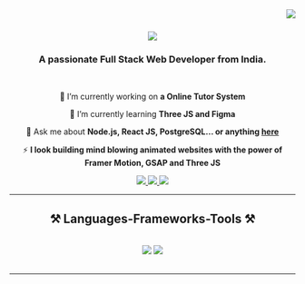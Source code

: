 <img align="right" src="https://visitor-badge.laobi.icu/badge?page_id=Anshu4062.Anshu4062" />

<h1 align="center">
    <img src="https://readme-typing-svg.herokuapp.com/?font=Righteous&size=35&center=true&vCenter=true&width=500&height=70&duration=4000&lines=Hi+There!+👋;+I'm+Suryansh+Singh!;" />
</h1>

<h3 align="center">A passionate Full Stack Web Developer from India.</h3>

<br/>

<div align="center">
 
 🔭 I’m currently working on **a Online Tutor System**
 
 🌱 I’m currently learning **Three JS and Figma**

💬 Ask me about **Node.js, React JS, PostgreSQL... or anything [here](https://linkedin.com/in/suryansh-singh-75b743232)**

⚡  **I look building mind blowing animated websites with the power of Framer Motion, GSAP and Three JS**

 </div>
 
<div align="center"> 
  <a href="mailto:suryanshdevwork@gmail.com">
    <img src="https://img.shields.io/badge/Gmail-333333?style=for-the-badge&logo=gmail&logoColor=red" />
  </a>
  <a href="https://linkedin.com/in/suryansh-singh-75b743232/" target="_blank">
    <img src="https://img.shields.io/badge/LinkedIn-0077B5?style=for-the-badge&logo=linkedin&logoColor=white" target="_blank" />
  </a>
  <a href="https://suryanshwebdev.netlify.app/" target="_blank">
     <img src="https://img.shields.io/badge/Portfolio-FF5722?style=for-the-badge&logo=todoist&logoColor=white" target="_blank" /> <!-- sqlite, safari, google-chrome are other good icon options -->
  </a>
</div>

 <hr/>
 
<h2 align="center">⚒️ Languages-Frameworks-Tools ⚒️</h2>
<br/>
<div align="center">
    <img src="https://skillicons.dev/icons?i=react,scss,bootstrap,html,css,github,figma,git,docker" />
    <img src="https://skillicons.dev/icons?i=nodejs,python,javascript,express,appwrite,linux,mongodb,nextjs,postgresql,mysql" /><br>
</div>
<br/>

<hr/>
<br/>

<div align="center">
<!-- <a href='https://buymeacoffee.com/supremesos' target='_blank'><img style='border-radius:30%;height:64px;' src='coffeev4.png' border='0' alt='Buy Me a Coffee' /></a> -->
</div>

<br/>
